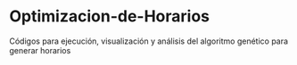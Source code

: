 # Optimizacion-de-Horarios
Códigos para ejecución, visualización y análisis del algoritmo genético para generar horarios
